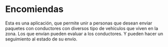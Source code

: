 # Encomiendas
Esta es una  aplicación, que permite unir a personas que desean enviar paquetes  con conductores con diversos tipo de vehículos que viven en la zona. Los que envían pueden evaluar a los conductores. Y pueden hacer un seguimiento al estado de su envío.
